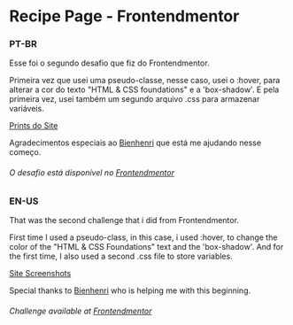 # Recipe Page - Frontendmentor

### PT-BR
Esse foi o segundo desafio que fiz do Frontendmentor.

Primeira vez que usei uma pseudo-classe, nesse caso, usei o :hover, para alterar a cor do texto "HTML & CSS foundations" e a 'box-shadow'. E pela primeira vez, usei também um segundo arquivo .css para armazenar  variáveis.

[Prints do Site](https://imgur.com/a/8N0bv6z)

Agradecimentos especiais ao [Bienhenri](https://github.com/biehenri) que está me ajudando nesse começo.

###### O desafio está disponível no [Frontendmentor](https://www.frontendmentor.io/)

### EN-US
That was the second challenge that i did from Frontendmentor.

First time I used a pseudo-class, in this case, i used :hover, to change the color of the "HTML & CSS Foundations" text and the 'box-shadow'. And for the first time, I also used a second .css file to store variables.

[Site Screenshots](https://imgur.com/a/8N0bv6z)

Special thanks to [Bienhenri](https://github.com/biehenri) who is helping me with this beginning.

###### Challenge available at [Frontendmentor](https://www.frontendmentor.io/)
